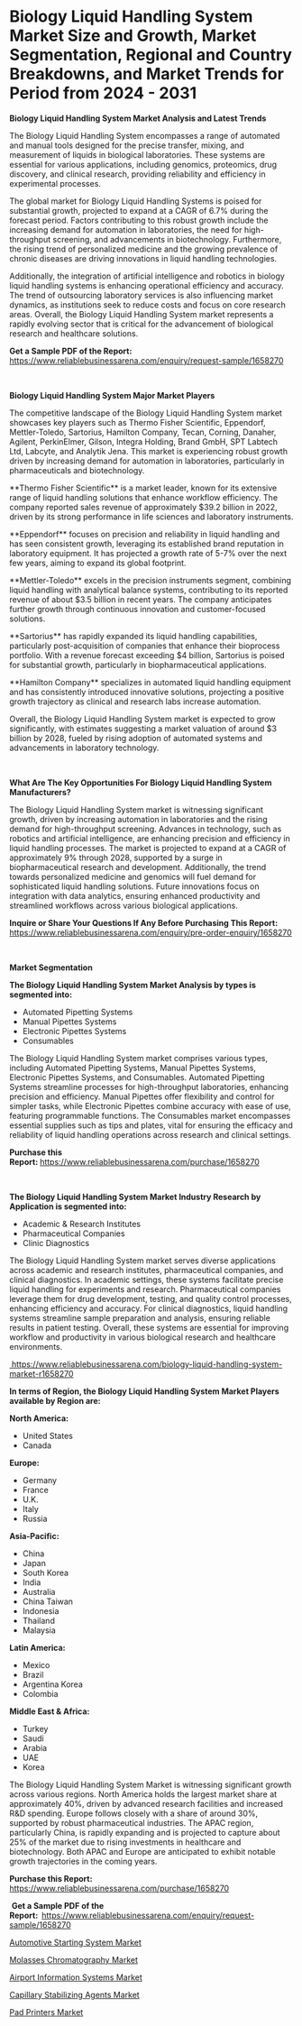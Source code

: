 <p><h1>Biology Liquid Handling System Market Size and Growth, Market Segmentation, Regional and Country Breakdowns, and Market Trends for Period from 2024 -  2031</h1></p><p><strong>Biology Liquid Handling System Market Analysis and Latest Trends</strong></p>
<p><p>The Biology Liquid Handling System encompasses a range of automated and manual tools designed for the precise transfer, mixing, and measurement of liquids in biological laboratories. These systems are essential for various applications, including genomics, proteomics, drug discovery, and clinical research, providing reliability and efficiency in experimental processes.</p><p>The global market for Biology Liquid Handling Systems is poised for substantial growth, projected to expand at a CAGR of 6.7% during the forecast period. Factors contributing to this robust growth include the increasing demand for automation in laboratories, the need for high-throughput screening, and advancements in biotechnology. Furthermore, the rising trend of personalized medicine and the growing prevalence of chronic diseases are driving innovations in liquid handling technologies.</p><p>Additionally, the integration of artificial intelligence and robotics in biology liquid handling systems is enhancing operational efficiency and accuracy. The trend of outsourcing laboratory services is also influencing market dynamics, as institutions seek to reduce costs and focus on core research areas. Overall, the Biology Liquid Handling System market represents a rapidly evolving sector that is critical for the advancement of biological research and healthcare solutions.</p></p>
<p><strong>Get a Sample PDF of the Report:&nbsp;</strong> <a href="https://www.reliablebusinessarena.com/enquiry/request-sample/1658270?utm_campaign=1197&utm_medium=2&utm_source=Github&utm_content=ia&utm_term=18112024&utm_id=biology-liquid-handling-system">https://www.reliablebusinessarena.com/enquiry/request-sample/1658270</a></p>
<p>&nbsp;</p>
<p><strong>Biology Liquid Handling System Major Market Players</strong></p>
<p><p>The competitive landscape of the Biology Liquid Handling System market showcases key players such as Thermo Fisher Scientific, Eppendorf, Mettler-Toledo, Sartorius, Hamilton Company, Tecan, Corning, Danaher, Agilent, PerkinElmer, Gilson, Integra Holding, Brand GmbH, SPT Labtech Ltd, Labcyte, and Analytik Jena. This market is experiencing robust growth driven by increasing demand for automation in laboratories, particularly in pharmaceuticals and biotechnology.</p><p>**Thermo Fisher Scientific** is a market leader, known for its extensive range of liquid handling solutions that enhance workflow efficiency. The company reported sales revenue of approximately $39.2 billion in 2022, driven by its strong performance in life sciences and laboratory instruments.</p><p>**Eppendorf** focuses on precision and reliability in liquid handling and has seen consistent growth, leveraging its established brand reputation in laboratory equipment. It has projected a growth rate of 5-7% over the next few years, aiming to expand its global footprint.</p><p>**Mettler-Toledo** excels in the precision instruments segment, combining liquid handling with analytical balance systems, contributing to its reported revenue of about $3.5 billion in recent years. The company anticipates further growth through continuous innovation and customer-focused solutions.</p><p>**Sartorius** has rapidly expanded its liquid handling capabilities, particularly post-acquisition of companies that enhance their bioprocess portfolio. With a revenue forecast exceeding $4 billion, Sartorius is poised for substantial growth, particularly in biopharmaceutical applications.</p><p>**Hamilton Company** specializes in automated liquid handling equipment and has consistently introduced innovative solutions, projecting a positive growth trajectory as clinical and research labs increase automation.</p><p>Overall, the Biology Liquid Handling System market is expected to grow significantly, with estimates suggesting a market valuation of around $3 billion by 2028, fueled by rising adoption of automated systems and advancements in laboratory technology.</p></p>
<p>&nbsp;</p>
<p><strong>What Are The Key Opportunities For Biology Liquid Handling System Manufacturers?</strong></p>
<p><p>The Biology Liquid Handling System market is witnessing significant growth, driven by increasing automation in laboratories and the rising demand for high-throughput screening. Advances in technology, such as robotics and artificial intelligence, are enhancing precision and efficiency in liquid handling processes. The market is projected to expand at a CAGR of approximately 9% through 2028, supported by a surge in biopharmaceutical research and development. Additionally, the trend towards personalized medicine and genomics will fuel demand for sophisticated liquid handling solutions. Future innovations focus on integration with data analytics, ensuring enhanced productivity and streamlined workflows across various biological applications.</p></p>
<p><strong>Inquire or Share Your Questions If Any Before Purchasing This Report:</strong> <a href="https://www.reliablebusinessarena.com/enquiry/pre-order-enquiry/1658270?utm_campaign=1197&utm_medium=2&utm_source=Github&utm_content=ia&utm_term=18112024&utm_id=biology-liquid-handling-system">https://www.reliablebusinessarena.com/enquiry/pre-order-enquiry/1658270</a></p>
<p>&nbsp;</p>
<p><strong>Market Segmentation</strong></p>
<p><strong>The Biology Liquid Handling System Market Analysis by types is segmented into:</strong></p>
<p><ul><li>Automated Pipetting Systems</li><li>Manual Pipettes Systems</li><li>Electronic Pipettes Systems</li><li>Consumables</li></ul></p>
<p><p>The Biology Liquid Handling System market comprises various types, including Automated Pipetting Systems, Manual Pipettes Systems, Electronic Pipettes Systems, and Consumables. Automated Pipetting Systems streamline processes for high-throughput laboratories, enhancing precision and efficiency. Manual Pipettes offer flexibility and control for simpler tasks, while Electronic Pipettes combine accuracy with ease of use, featuring programmable functions. The Consumables market encompasses essential supplies such as tips and plates, vital for ensuring the efficacy and reliability of liquid handling operations across research and clinical settings.</p></p>
<p><strong>Purchase this Report:&nbsp;</strong><a href="https://www.reliablebusinessarena.com/purchase/1658270?utm_campaign=1197&utm_medium=2&utm_source=Github&utm_content=ia&utm_term=18112024&utm_id=biology-liquid-handling-system">https://www.reliablebusinessarena.com/purchase/1658270</a></p>
<p>&nbsp;</p>
<p><strong>The Biology Liquid Handling System Market Industry Research by Application is segmented into:</strong></p>
<p><ul><li>Academic & Research Institutes</li><li>Pharmaceutical Companies</li><li>Clinic Diagnostics</li></ul></p>
<p><p>The Biology Liquid Handling System market serves diverse applications across academic and research institutes, pharmaceutical companies, and clinical diagnostics. In academic settings, these systems facilitate precise liquid handling for experiments and research. Pharmaceutical companies leverage them for drug development, testing, and quality control processes, enhancing efficiency and accuracy. For clinical diagnostics, liquid handling systems streamline sample preparation and analysis, ensuring reliable results in patient testing. Overall, these systems are essential for improving workflow and productivity in various biological research and healthcare environments.</p></p>
<p><a href="https://www.reliablebusinessarena.com/biology-liquid-handling-system-market-r1658270?utm_campaign=1197&utm_medium=2&utm_source=Github&utm_content=ia&utm_term=18112024&utm_id=biology-liquid-handling-system">&nbsp;https://www.reliablebusinessarena.com/biology-liquid-handling-system-market-r1658270</a></p>
<p><strong>In terms of Region, the Biology Liquid Handling System Market Players available by Region are:</strong></p>
<p>
    <p> <strong> North America: </strong>
        <ul>
            <li>United States</li>
            <li>Canada</li>
        </ul>
        </p> 
    <p> <strong> Europe: </strong>
        <ul>
            <li>Germany</li>
            <li>France</li>
            <li>U.K.</li>
            <li>Italy</li>
            <li>Russia</li>
        </ul>
        </p> 
    <p> <strong> Asia-Pacific: </strong>
        <ul>
            <li>China</li>
            <li>Japan</li>
            <li>South Korea</li>
            <li>India</li>
            <li>Australia</li>
            <li>China Taiwan</li>
            <li>Indonesia</li>
            <li>Thailand</li>
            <li>Malaysia</li>
        </ul>
        </p> 
    <p> <strong> Latin America: </strong>
        <ul>
            <li>Mexico</li>
            <li>Brazil</li>
            <li>Argentina Korea</li>
            <li>Colombia</li>
        </ul>
        </p> 
    <p> <strong> Middle East & Africa: </strong>
        <ul>
            <li>Turkey</li>
            <li>Saudi</li>
            <li>Arabia</li>
            <li>UAE</li>
            <li>Korea</li>
        </ul>
    </p>
    </p>
<p><p>The Biology Liquid Handling System Market is witnessing significant growth across various regions. North America holds the largest market share at approximately 40%, driven by advanced research facilities and increased R&D spending. Europe follows closely with a share of around 30%, supported by robust pharmaceutical industries. The APAC region, particularly China, is rapidly expanding and is projected to capture about 25% of the market due to rising investments in healthcare and biotechnology. Both APAC and Europe are anticipated to exhibit notable growth trajectories in the coming years.</p></p>
<p><strong>Purchase this Report: </strong><a href="https://www.reliablebusinessarena.com/purchase/1658270?utm_campaign=1197&utm_medium=2&utm_source=Github&utm_content=ia&utm_term=18112024&utm_id=biology-liquid-handling-system">https://www.reliablebusinessarena.com/purchase/1658270</a></p>
<p>&nbsp;<strong>Get a Sample PDF of the Report:&nbsp;&nbsp;</strong><a href="https://www.reliablebusinessarena.com/enquiry/request-sample/1658270?utm_campaign=1197&utm_medium=2&utm_source=Github&utm_content=ia&utm_term=18112024&utm_id=biology-liquid-handling-system">https://www.reliablebusinessarena.com/enquiry/request-sample/1658270</a></p>
<p><strong></strong></p>
<p><p><a href="https://issuu.com/reportprime-2/docs/automotive-starting-system-market-s_125e939fa7df01?utm_campaign=1197&utm_medium=2&utm_source=Github&utm_content=ia&utm_term=18112024&utm_id=biology-liquid-handling-system">Automotive Starting System Market</a></p><p><a href="https://github.com/prosalinda88/Market-Research-Report-List-6/blob/main/molasses-chromatography-market.md?utm_campaign=1197&utm_medium=2&utm_source=Github&utm_content=ia&utm_term=18112024&utm_id=biology-liquid-handling-system">Molasses Chromatography Market</a></p><p><a href="https://www.linkedin.com/pulse/airport-information-systems-market-overview-forecast-2024-evnke?utm_campaign=1197&utm_medium=2&utm_source=Github&utm_content=ia&utm_term=18112024&utm_id=biology-liquid-handling-system">Airport Information Systems Market</a></p><p><a href="https://issuu.com/reportprime-2/docs/capillary-stabilizing-agents-market_e6b961bf5e5f17?utm_campaign=1197&utm_medium=2&utm_source=Github&utm_content=ia&utm_term=18112024&utm_id=biology-liquid-handling-system">Capillary Stabilizing Agents Market</a></p><p><a href="https://www.linkedin.com/pulse/pad-printers-market-ecosystem-competitive-landscape-strategic-bwoye?utm_campaign=1197&utm_medium=2&utm_source=Github&utm_content=ia&utm_term=18112024&utm_id=biology-liquid-handling-system">Pad Printers Market</a></p></p>